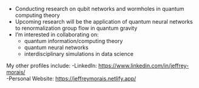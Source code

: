 - Conducting research on qubit networks and wormholes in quantum computing theory
- Upcoming research will be the application of quantum neural networks to renormalization group flow in quantum gravity 
- I’m interested in collaborating on:
  - quantum information/computing theory
  - quantum neural networks
  - interdisciplinary simulations in data science
 
My other profiles include: 
-LinkedIn: https://www.linkedin.com/in/jeffrey-morais/  
-Personal Website: https://jeffreymorais.netlify.app/

